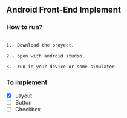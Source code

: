 ## Android Front-End Implement


### How to run?


```bash

1.- Download the proyect.

2.- open with android studio.

3.- run in your device or some simulator.


```


### To implement

- [x] Layout
- [ ] Button
- [ ] Checkbox
